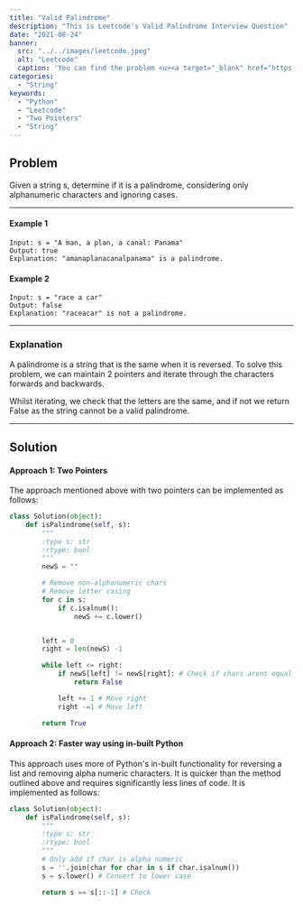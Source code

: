 ```yaml
---
title: "Valid Palindrome"
description: "This is Leetcode's Valid Palindrome Interview Question"
date: "2021-08-24"
banner:
  src: "../../images/leetcode.jpeg"
  alt: "Leetcode"
  caption: 'You can find the problem <u><a target="_blank" href="https://leetcode.com/problems/valid-palindrome/">Here</a></u>'
categories:
  - "String"
keywords:
  - "Python"
  - "Leetcode"
  - "Two Pointers"
  - "String"
---
```


## Problem

Given a string s, determine if it is a palindrome, considering only alphanumeric characters and ignoring cases.

<hr>

#### Example 1

```
Input: s = "A man, a plan, a canal: Panama"
Output: true
Explanation: "amanaplanacanalpanama" is a palindrome.
```

#### Example 2

```
Input: s = "race a car"
Output: false
Explanation: "raceacar" is not a palindrome.
```

<hr>

### Explanation

A palindrome is a string that is the same when it is reversed. To solve this problem, we can maintain 2 pointers and iterate through the characters forwards and backwards.

Whilst iterating, we check that the letters are the same, and if not we return False as the string cannot be a valid palindrome.

<hr>

## Solution

#### Approach 1: Two Pointers

The approach mentioned above with two pointers can be implemented as follows:

```Python
class Solution(object):
    def isPalindrome(self, s):
        """
        :type s: str
        :rtype: bool
        """
        newS = ""

        # Remove non-alphanumeric chars
        # Remove letter casing
        for c in s:
            if c.isalnum():
                newS += c.lower()


        left = 0
        right = len(newS) -1

        while left <= right:
            if newS[left] != newS[right]: # Check if chars arent equal
                return False

            left += 1 # Move right
            right -=1 # Move left

        return True
```

#### Approach 2: Faster way using in-built Python

This approach uses more of Python's in-built functionality for reversing a list and removing alpha numeric characters. It is quicker than the method outlined above and requires significantly less lines of code. It is implemented as follows:

```Python
class Solution(object):
    def isPalindrome(self, s):
        """
        :type s: str
        :rtype: bool
        """
        # Only add if char is alpha numeric
        s = ''.join(char for char in s if char.isalnum())
        s = s.lower() # Convert to lower case

        return s == s[::-1] # Check
```
